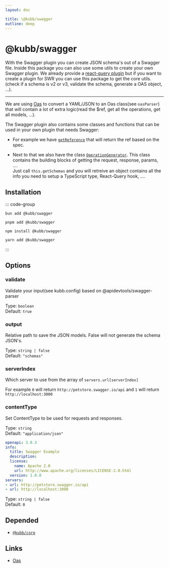 ```yaml
---
layout: doc

title: \@kubb/swagger
outline: deep
---
```


# @kubb/swagger

With the Swagger plugin you can create JSON schema's out of a Swagger file. 
Inside this package you can also use some utils to create your own Swagger plugin. 
We already provide a [react-query plugin](/plugins/swagger-tanstack-query) but if you want to create a plugin for SWR you can use this package to get the core utils.(check if a schema is v2 or v3, validate the schema, generate a OAS object, ...).

<hr/>

We are using [Oas](https://github.com/readmeio/oas) to convert a YAML/JSON to an Oas class(see `oasParser`) that will contain a lot of extra logic(read the $ref, get all the operations, get all models, ...).

The Swagger plugin also contains some classes and functions that can be used in your own plugin that needs Swagger:
- For example we have [`getReference`](https://github.com/kubb-project/kubb/blob/main/packages/swagger/src/utils/getReference.ts
) that will return the ref based on the spec. 

- Next to that we also have the class [`OperationGenerator`](https://github.com/kubb-project/kubb/blob/main/packages/swagger/src/generators/OperationGenerator.ts
). This class contains the building blocks of getting the request, response, params, .... 
<br/>Just call `this.getSchemas` and you will retreive an object contains all the info you need to setup a TypeScript type, React-Query hook, ....

## Installation

::: code-group

```shell [bun]
bun add @kubb/swagger
```

```shell [pnpm]
pnpm add @kubb/swagger
```

```shell [npm]
npm install @kubb/swagger
```

```shell [yarn]
yarn add @kubb/swagger
```

:::


## Options
### validate
Validate your input(see kubb.config) based on @apidevtools/swagger-parser

Type: `boolean` <br/>
Default: `true`


### output
Relative path to save the JSON models.
False will not generate the schema JSON's.

Type: `string | false` <br/>
Default: `"schemas"`

### serverIndex
Which server to use from the array of `servers.url[serverIndex]`

For example `0` will return `http://petstore.swagger.io/api` and `1` will return `http://localhost:3000`

### contentType
Set ContentType to be used for requests and responses.

Type: `string` <br/>
Default: `"application/json"`

```yaml
openapi: 3.0.3
info:
  title: Swagger Example
  description: 
  license:
    name: Apache 2.0
    url: http://www.apache.org/licenses/LICENSE-2.0.html
  version: 1.0.0
servers:
- url: http://petstore.swagger.io/api
- url: http://localhost:3000
```
Type: `string | false` <br/>
Default: `0`


## Depended

- [`@kubb/core`](/plugins/core)

## Links

- [Oas](https://github.com/readmeio/oas)
